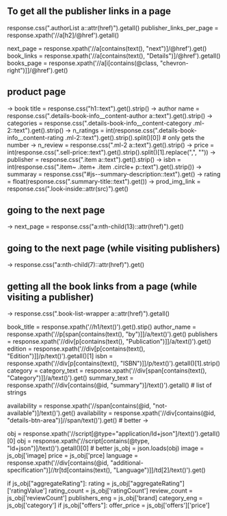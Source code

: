 ## To get all the publisher links in a page
response.css(".authorList a::attr(href)").getall()
publisher_links_per_page = response.xpath('//a[h2]/@href').getall()

next_page = response.xpath('//a[contains(text(), "next")]/@href').get()
book_links = response.xpath('//a[contains(text(), "Details")]/@href').getall()
books_page = response.xpath('//a[i[contains(@class, "chevron-right")]]/@href').get()

## product page

-> book title = response.css("h1::text").get().strip()
-> author name = response.css(".details-book-info__content-author a::text").get().strip()
-> categories = response.css(".details-book-info__content-category .ml-2::text").get().strip()
-> n_ratings = int(response.css(".details-book-info__content-rating .ml-2::text").get().strip().split()[0]) # only gets the number
-> n_review = response.css(".ml-2 a::text").get().strip()
-> price = int(response.css(".sell-price::text").get().strip().split()[1].replace(",", ""))
-> publisher = response.css(".item a::text").get().strip()
-> isbn = int(response.css(".item~ .item+ .item .circle+ p::text").get().strip())
-> summaray = response.css("#js--summary-description::text").get()
-> rating = float(response.css(".summary-title::text").get())
-> prod_img_link = response.css(".look-inside::attr(src)").get()

## going to the next page

-> next_page = response.css("a:nth-child(13)::attr(href)").get()

## going to the next page (while visiting publishers)
-> response.css("a:nth-child(7)::attr(href)").get()
## getting all the book links from a page (while visiting a publisher)
-> response.css(".book-list-wrapper a::attr(href)").getall()

book_title = response.xpath('//h1/text()').get().stip()
author_name = response.xpath('//p[span[contains(text(), "by")]]/a/text()').get()
publishers = response.xpath('//div[p[contains(text(), "Publication")]]/a/text()').get()
edition =  response.xpath('//div[p[contains(text(), "Edition")]]/p/text()').getall()[1]
isbn = response.xpath('//div[p[contains(text(), "ISBN")]]/p/text()').getall()[1].strip()
category = category_text = response.xpath('//div[span[contains(text(), "Category")]]/a/text()').get()
summary_text = response.xpath('//div[contains(@id, "summary")]/text()').getall() # list of strings

availability = response.xpath('//span[contains(@id, "not-available")]/text()').get()
availability = response.xpath('//div[contains(@id, "details-btn-area")]//span/text()').get() # better -> 

obj = response.xpath('//script[@type="application/ld+json"]/text()').getall()[0]
obj = response.xpath('//script[contains(@type, "ld+json")]/text()').getall()[0] # better
js_obj = json.loads(obj)
image = js_obj['image]
price = js_obj['prce]
language = response.xpath('//div[contains(@id, "additional-specification")]//tr[td[contains(text(), "Language")]]/td[2]/text()').get()

if js_obj["aggregateRating"]:
    rating = js_obj["aggregateRating"]['ratingValue']
    rating_count = js_obj['ratingCount']
    review_count = js_obj['reviewCount']
publishers_eng = js_obj['brand]
category_eng = js_obj['category']
if js_obj["offers"]:
    offer_price = js_obj['offers']['price']